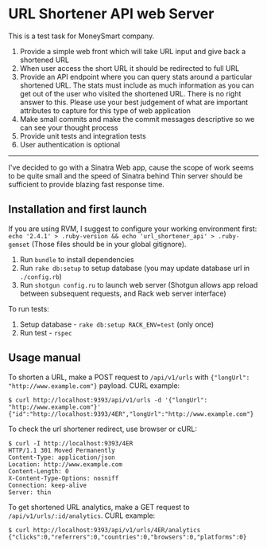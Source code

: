 # URL Shortener API web Server

This is a test task for MoneySmart company.

1. Provide a simple web front which will take URL input and give back a shortened URL
2. When user access the short URL it should be redirected to full URL
3. Provide an API endpoint where you can query stats around a particular shortened URL. The stats must include as much information as you can get out of the user who visited the shortened URL.  There is no right answer to this.   Please use your best judgement of what are important attributes to capture for this type of web application
4. Make small commits and make the commit messages descriptive so we can see your thought process
5. Provide unit tests and integration tests
6. User authentication is optional

-----------------------

I've decided to go with a Sinatra Web app, cause the scope of work seems to be quite small and the speed of Sinatra behind Thin server should be sufficient to provide blazing fast response time.

## Installation and first launch

If you are using RVM, I suggest to configure your working environment first: `echo '2.4.1' > .ruby-version && echo 'url_shortener_api' > .ruby-gemset` (Those files should be in your global gitignore).

1. Run `bundle` to install dependencies
1. Run `rake db:setup` to setup database (you may update database url in `./config.rb`)
1. Run `shotgun config.ru` to launch web server (Shotgun allows app reload between subsequent requests, and Rack web server interface)

To run tests:

1. Setup database - `rake db:setup RACK_ENV=test` (only once)
1. Run test - `rspec`

## Usage manual

To shorten a URL, make a POST request to `/api/v1/urls` with `{"longUrl": "http://www.example.com"}` payload. CURL example:

```
$ curl http://localhost:9393/api/v1/urls -d '{"longUrl": "http://www.example.com"}'
{"id":"http://localhost:9393/4ER","longUrl":"http://www.example.com"}
```

To check the url shortener redirect, use browser or cURL:

```
$ curl -I http://localhost:9393/4ER
HTTP/1.1 301 Moved Permanently
Content-Type: application/json
Location: http://www.example.com
Content-Length: 0
X-Content-Type-Options: nosniff
Connection: keep-alive
Server: thin
```

To get shortened URL analytics, make a GET request to `/api/v1/urls/:id/analytics`. CURL example:

```
$ curl http://localhost:9393/api/v1/urls/4ER/analytics
{"clicks":0,"referrers":0,"countries":0,"browsers":0,"platforms":0}
```
